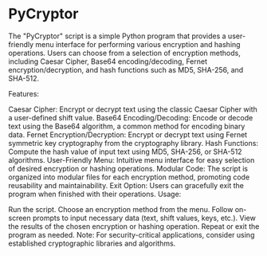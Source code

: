 <h1 style="font-weight:bold">PyCryptor</h1>

The "PyCryptor" script is a simple Python program that provides a user-friendly menu interface for performing various encryption and hashing operations. Users can choose from a selection of encryption methods, including Caesar Cipher, Base64 encoding/decoding, Fernet encryption/decryption, and hash functions such as MD5, SHA-256, and SHA-512.

Features:

Caesar Cipher: Encrypt or decrypt text using the classic Caesar Cipher with a user-defined shift value.
Base64 Encoding/Decoding: Encode or decode text using the Base64 algorithm, a common method for encoding binary data.
Fernet Encryption/Decryption: Encrypt or decrypt text using Fernet symmetric key cryptography from the cryptography library.
Hash Functions: Compute the hash value of input text using MD5, SHA-256, or SHA-512 algorithms.
User-Friendly Menu: Intuitive menu interface for easy selection of desired encryption or hashing operations.
Modular Code: The script is organized into modular files for each encryption method, promoting code reusability and maintainability.
Exit Option: Users can gracefully exit the program when finished with their operations.
Usage:

Run the script.
Choose an encryption method from the menu.
Follow on-screen prompts to input necessary data (text, shift values, keys, etc.).
View the results of the chosen encryption or hashing operation.
Repeat or exit the program as needed.
Note: For security-critical applications, consider using established cryptographic libraries and algorithms.
